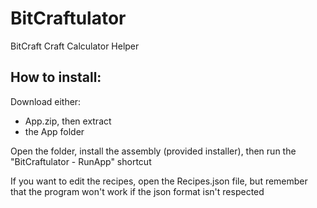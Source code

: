 # BitCraftulator
BitCraft Craft Calculator Helper

## How to install:

Download either:
- App.zip, then extract
- the App folder

Open the folder, install the assembly (provided installer), then run the "BitCraftulator - RunApp" shortcut

If you want to edit the recipes, open the Recipes.json file, but remember that the program won't work if the json format isn't respected
